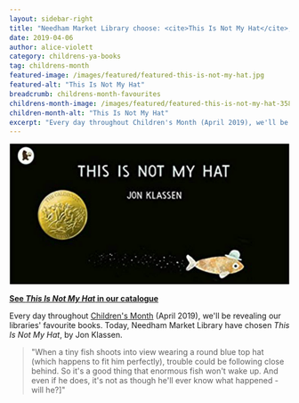 ```yaml
---
layout: sidebar-right
title: "Needham Market Library choose: <cite>This Is Not My Hat</cite>, by Jon Klassen"
date: 2019-04-06
author: alice-violett
category: childrens-ya-books
tag: childrens-month
featured-image: /images/featured/featured-this-is-not-my-hat.jpg
featured-alt: "This Is Not My Hat"
breadcrumb: childrens-month-favourites
childrens-month-image: /images/featured/featured-this-is-not-my-hat-358.jpg
children-month-alt: "This Is Not My Hat"
excerpt: "Every day throughout Children's Month (April 2019), we'll be revealing our libraries' favourite books. Today, Needham Market Library have chosen <cite>This Is Not My Hat</cite>, by Jon Klassen."
---
```


![This Is Not My Hat](/images/featured/featured-this-is-not-my-hat.jpg)

**[See <cite>This Is Not My Hat</cite> in our catalogue](https://suffolk.spydus.co.uk/cgi-bin/spydus.exe/ENQ/OPAC/BIBENQ?BRN=1639716)**

Every day throughout [Children's Month](/childrens-month/) (April 2019), we'll be revealing our libraries' favourite books. Today, Needham Market Library have chosen <cite>This Is Not My Hat</cite>, by Jon Klassen.

> "When a tiny fish shoots into view wearing a round blue top hat (which happens to fit him perfectly), trouble could be following close behind. So it's a good thing that enormous fish won't wake up. And even if he does, it's not as though he'll ever know what happened - will he?]"
